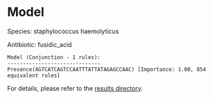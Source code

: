 
# Model

Species: staphylococcus haemolyticus

Antibiotic: fusidic_acid

```
Model (Conjunction - 1 rules):
------------------------------
Presence(AGTCATCAGTCCAATTTATTATAGAGCCAAC) [Importance: 1.00, 854 equivalent rules]

```

For details, please refer to the [results directory](../../../../../results/scm_b/staphylococcus+haemolyticus/fusidic_acid/repeat_6/).

